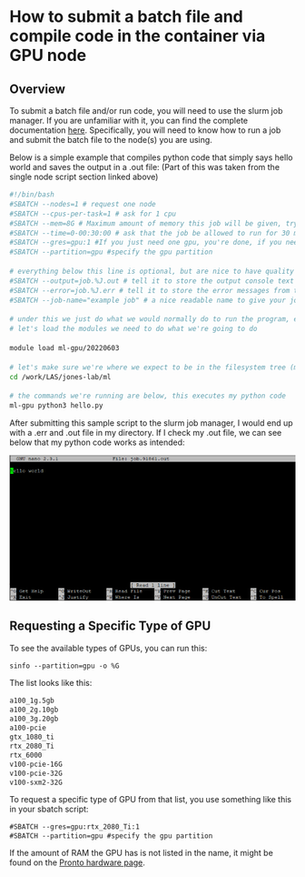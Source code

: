 # How to submit a batch file and compile code in the container via GPU node

## Overview 
To submit a batch file and/or run code, you will need to use the slurm job manager. If you are unfamiliar with it, you can find the complete documentation [here](../slurm_basics.md). Specifically, you will need to know how to run a job and submit the batch file to the node(s) you are using.

Below is a simple example that compiles python code that simply says hello world and saves the output in a .out file: (Part of this was taken from the single node script section linked above)

```bash
#!/bin/bash
#SBATCH --nodes=1 # request one node
#SBATCH --cpus-per-task=1 # ask for 1 cpu
#SBATCH --mem=8G # Maximum amount of memory this job will be given, try to estimate this to the best of your ability. This asks for 8 GB of ram.
#SBATCH --time=0-00:30:00 # ask that the job be allowed to run for 30 minutes.
#SBATCH --gres=gpu:1 #If you just need one gpu, you're done, if you need more you can change the number
#SBATCH --partition=gpu #specify the gpu partition

# everything below this line is optional, but are nice to have quality of life things
#SBATCH --output=job.%J.out # tell it to store the output console text to a file called job.<assigned job number>.out
#SBATCH --error=job.%J.err # tell it to store the error messages from the program (if it doesn't write them to normal console output) to a file called job.<assigned job number>.err
#SBATCH --job-name="example job" # a nice readable name to give your job so you know what it is when you see it in the queue, instead of just numbers

# under this we just do what we would normally do to run the program, everything above this line is used by slurm to tell it what your job needs for resources
# let's load the modules we need to do what we're going to do

module load ml-gpu/20220603

# let's make sure we're where we expect to be in the filesystem tree (my working directory is specified here)
cd /work/LAS/jones-lab/ml

# the commands we're running are below, this executes my python code
ml-gpu python3 hello.py
```

After submitting this sample script to the slurm job manager, I would end up with a .err and .out file in my directory. If I check my .out file, we can see below that my python code works as intended:

![ml_container_result](img/ml_container_result.png)

## Requesting a Specific Type of GPU

To see the available types of GPUs, you can run this:

```
sinfo --partition=gpu -o %G
```

The list looks like this:

```
a100_1g.5gb
a100_2g.10gb
a100_3g.20gb
a100-pcie
gtx_1080_ti
rtx_2080_Ti
rtx_6000
v100-pcie-16G
v100-pcie-32G
v100-sxm2-32G
```

To request a specific type of GPU from that list, you use something like this in your sbatch script:

```
#SBATCH --gres=gpu:rtx_2080_Ti:1
#SBATCH --partition=gpu #specify the gpu partition
```

If the amount of RAM the GPU has is not listed in the name, it might be found on the [Pronto hardware page](https://researchit.las.iastate.edu/pronto_hardware).